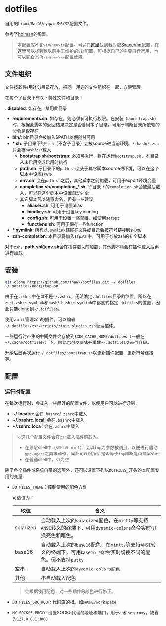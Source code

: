 # dotfiles

自用的``Linux``/``MacOS``/``cygwin``/``MSYS2``配置文件。

参考了[holman](https://github.com/holman/dotfiles)的配置。

> 本配置库不含``vim``/``neovim``配置。可以在[这里](https://github.com/thawk/dotspacevim)找到我对应[SpaceVim](https://spacevim.org)配置，在[这里](https://github.com/thawk/dotvim)可以找到我以前手工维护的``vim``配置，可根据自己的需要自行选用，也可以配合其他``vim``/``neovim``配置使用。

## 文件组织

文件按软件/用途分目录存放，把同一用途的文件组织在一起，方便管理。

在每个子目录下有以下特殊文件和目录：

. **disabled**: 如存在，禁用此目录
- **requirements.sh**: 如存在，则必须有可执行权限。在安装（``bootstrap.sh``）时，根据此脚本的返回结果决定是否启用本子目录。可用于判断目录所依赖的命令是否存在
- **bin/**: bin目录会被加入$PATH以便随时可用
- **\*.sh**: 子目录下的``*.sh``（不含子目录）会被source进当前环境。``*.bash``/``*.zsh``只会被``bash``/``zsh``载入
    - **bootstrap.sh**/**bootstrap**: 必须可执行，将在运行``bootstrap.sh``，本目录从未启用变成启用时执行
    - **path.sh**: 子目录下的``path.sh``会先于其它脚本source进环境，可以在这个脚本中设置``$PATH``
    - **env.sh**: 会在``path.sh``之后，其他脚本之前加载，可用于export环境变量
    - **completion.sh**/**completion\_*.sh**: 子目录下的``completion.sh``会被最后载入，可以在这个脚本中设置自动补全
    - 其它脚本可以随意命名，但有一些建议
        - **aliases.sh**: 可用于设置alias
        - **bindkey.sh**: 可用于设置key binding
        - **config.sh**: 可用于设置一些配置，如使用``setopt``
        - **functions.sh**: 可用于保存一些function
- **\*.symlink**: 所有以``.symlink``结尾在文件或目录会被符号链接到``$HOME``
- **zsh-completion**: 本目录将加入``$fpath``中，可用于存放zsh的补全脚本

对于``zsh``，**path.sh**和**env.sh**会在插件载入前加载，其他脚本则会在插件载入后再进行加载。

## 安装

```sh
git clone https://github.com/thawk/dotfiles.git ~/.dotfiles
~/.dotfiles/bootstrap.sh
```

由于在``.zshrc``中在``$0``不是``~/.zshrc``，无法确定``.dotfiles``目录的位置，所以在``zsh``/``.zshrc.symlink``和``bash``/``.bashrc.symlink``中都显式指定``.dotfiles``的位置，因此只能clone到``~/.dotfiles``。

使用``zinit``管理zsh的插件。可以编辑``~/.dotfiles/zsh/scripts/zinit.plugins.zsh``管理插件。

一些运行时产生的中间文件会存放到``$XDG_CACHE_HOME/dotfiles``（一般在``~/.cache/dotfiles/``）下，因此也可以删除并重建``~/.dotfiles``以进行升级。

升级后应再次运行``~/.dotfiles/bootstrap.sh``以更新插件配置，更新符号连接等。

## 配置

### 运行时配置

在每次运行时，会载入一些额外的配置文件，以便用户可以进行订制：

* **~/.localrc**: 会在``.bashrc``/``.zshrc``中载入
* **~/.bashrc.local**: 会在``.bashrc``中载入
* **~/.zshrc.local**: 会在``.zshrc``中载入

> k 这几个配置文件会在``zsh``载入插件前载入。
> - 在顶层shell中（``$SHLVL`` == ``1``），会以``top``为参数被调用，以便进行启动``gpg-agent``之类等动作，因此可以根据``$1``是否等于``top``判断是否顶层shell
> - 在普通shell中，``$1``为空

除了各个插件或系统自带的选项外，还可以设置下列以``DOTFILES_``开头的本配置专用的变量:

* ``DOTFILES_THEME``：控制使用的配色方案

  可选值为：
  
  | 取值      | 含义|
  |-----------|---------------------------------------------------------------------------------------------------------------------------------|
  | solarized | 自动载入上次的``solarized``配色，在``mintty``等支持``ANSI``转义的终端下，可用``dynamic-colors``命令实时切换亮色和暗色。         |
  | base16    | 自动载入上次的``base16``配色，在``mintty``等支持``ANSI``转义的终端下，可用``base16_*``命令实时切换不同的配色。但不支持``putty`` |
  | 空串      | 自动载入上次的``dynamic-colors配色``                                                                                            |
  | 其他      | 不自动载入配色                                                                                                                  |

  > 会根据使用配色，对一些插件的颜色进行修正。

* ``DOTFILES_SRC_ROOT``: 代码库的根。如``$HOME/workspace``
* ``MY_SOCKS5_PROXY``: 设置SOCK5代理的地址和端口，用于``ap``和``setproxy``。缺省为``127.0.0.1:1080``

